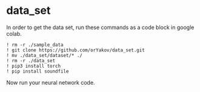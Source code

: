 # data_set
In order to get the data set, run these commands as a code block in google colab.
```
! rm -r ./sample_data
! git clone https://github.com/orYakov/data_set.git
! mv ./data_set/dataset/* ./
! rm -r ./data_set
! pip3 install torch
! pip install soundfile
```
Now run your neural network code.
